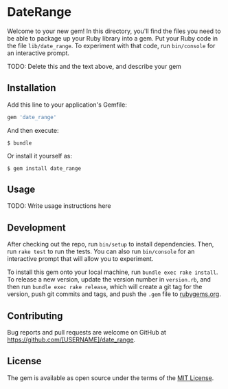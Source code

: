 # DateRange

Welcome to your new gem! In this directory, you'll find the files you need to be able to package up your Ruby library into a gem. Put your Ruby code in the file `lib/date_range`. To experiment with that code, run `bin/console` for an interactive prompt.

TODO: Delete this and the text above, and describe your gem

## Installation

Add this line to your application's Gemfile:

```ruby
gem 'date_range'
```

And then execute:

    $ bundle

Or install it yourself as:

    $ gem install date_range

## Usage

TODO: Write usage instructions here

## Development

After checking out the repo, run `bin/setup` to install dependencies. Then, run `rake test` to run the tests. You can also run `bin/console` for an interactive prompt that will allow you to experiment.

To install this gem onto your local machine, run `bundle exec rake install`. To release a new version, update the version number in `version.rb`, and then run `bundle exec rake release`, which will create a git tag for the version, push git commits and tags, and push the `.gem` file to [rubygems.org](https://rubygems.org).

## Contributing

Bug reports and pull requests are welcome on GitHub at https://github.com/[USERNAME]/date_range.


## License

The gem is available as open source under the terms of the [MIT License](http://opensource.org/licenses/MIT).

